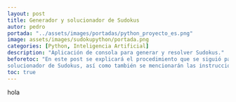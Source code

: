 ```yaml
---
layout: post
title: Generador y solucionador de Sudokus
autor: pedro
portada: "../assets/images/portadas/python_proyecto_es.png"
image: assets/images/sudokupython/portada.png
categories: [Python, Inteligencia Artificial]
description: "Aplicación de consola para generar y resolver Sudokus."
beforetoc: "En este post se explicará el procedimiento que se siguió para programar el generador y
solucionador de Sudokus, así como también se mencionarán las instrucciones para su uso."
toc: true
---
```


hola